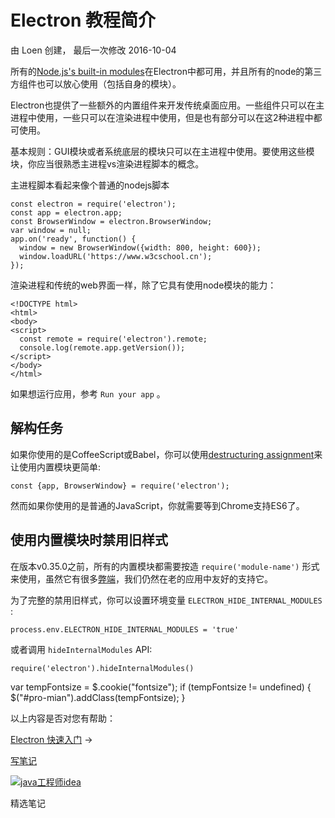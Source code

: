 

Electron 教程简介
=============

由 Loen 创建， 最后一次修改 2016-10-04

所有的[Node.js's built-in modules](http://nodejs.org/api/)在Electron中都可用，并且所有的node的第三方组件也可以放心使用（包括自身的模块）。

Electron也提供了一些额外的内置组件来开发传统桌面应用。一些组件只可以在主进程中使用，一些只可以在渲染进程中使用，但是也有部分可以在这2种进程中都可使用。

基本规则：GUI模块或者系统底层的模块只可以在主进程中使用。要使用这些模块，你应当很熟悉主进程vs渲染进程脚本的概念。

主进程脚本看起来像个普通的nodejs脚本

    const electron = require('electron');
    const app = electron.app;
    const BrowserWindow = electron.BrowserWindow;
    var window = null;
    app.on('ready', function() {
      window = new BrowserWindow({width: 800, height: 600});
      window.loadURL('https://www.w3cschool.cn');
    });
    

渲染进程和传统的web界面一样，除了它具有使用node模块的能力：

    <!DOCTYPE html>
    <html>
    <body>
    <script>
      const remote = require('electron').remote;
      console.log(remote.app.getVersion());
    </script>
    </body>
    </html>
    

如果想运行应用，参考 `Run your app` 。

解构任务
----

如果你使用的是CoffeeScript或Babel，你可以使用[destructuring assignment](https://developer.mozilla.org/en-US/docs/Web/JavaScript/Reference/Operators/Destructuring_assignment)来让使用内置模块更简单:

    const {app, BrowserWindow} = require('electron');
    

然而如果你使用的是普通的JavaScript，你就需要等到Chrome支持ES6了。

使用内置模块时禁用旧样式
------------

在版本v0.35.0之前，所有的内置模块都需要按造 `require('module-name')` 形式来使用，虽然它有很多[弊端](https://github.com/electron/electron/issues/387)，我们仍然在老的应用中友好的支持它。

为了完整的禁用旧样式，你可以设置环境变量 `ELECTRON_HIDE_INTERNAL_MODULES` :

    process.env.ELECTRON_HIDE_INTERNAL_MODULES = 'true'
    

或者调用 `hideInternalModules` API:

    require('electron').hideInternalModules()
    

var tempFontsize = $.cookie("fontsize"); if (tempFontsize != undefined) { $("#pro-mian").addClass(tempFontsize); }

以上内容是否对您有帮助：

[Electron 快速入门](/electronmanual/p9al1qkx.html "下一篇：Electron 快速入门") →

[写笔记](javascript:;)

[![java工程师idea](/attachments/image/20190115/1547553980272487.png)](https://www.w3cschool.cn/minicourse/play/javabasics_idea_my)

精选笔记